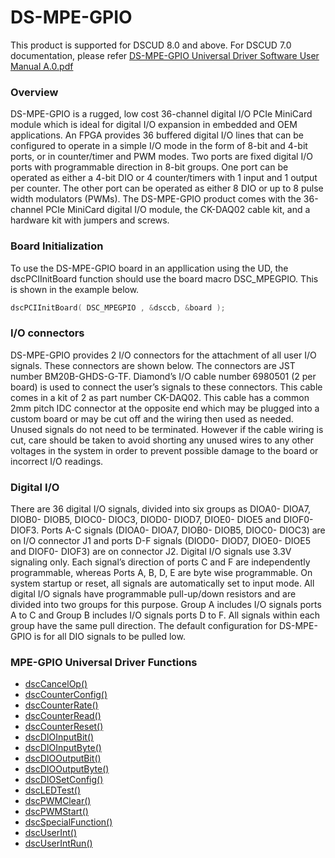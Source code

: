 # DS-MPE-GPIO

This product is supported for DSCUD 8.0 and above. For DSCUD 7.0 documentation, please refer [DS-MPE-GPIO Universal Driver Software User Manual A.0.pdf](http://diamondsystems.com/files/binaries/DS-MPE-GPIO%20Universal%20Manual%20A.0.pdf)

### Overview

DS-MPE-GPIO is a rugged, low cost 36-channel digital I/O PCIe MiniCard module which is ideal for digital I/O expansion in embedded and OEM applications. An FPGA provides 36 buffered digital I/O lines that can be configured to operate in a simple I/O mode in the form of 8-bit and 4-bit ports, or in counter/timer and PWM modes. Two ports are fixed digital I/O ports with programmable direction in 8-bit groups. One port can be operated as either a 4-bit DIO or 4 counter/timers with 1 input and 1 output per counter. The other port can be operated as either 8 DIO or up to 8 pulse width modulators (PWMs). The DS-MPE-GPIO product comes with the 36-channel PCIe MiniCard digital I/O module, the CK-DAQ02 cable kit, and a hardware kit with jumpers and screws.

### Board Initialization

To use the DS-MPE-GPIO board in an appllication using the UD, the dscPCIInitBoard function should use the board macro DSC\_MPEGPIO. This is shown in the example below.

```c
dscPCIInitBoard( DSC_MPEGPIO , &dsccb, &board );
```

### I/O connectors

DS-MPE-GPIO provides 2 I/O connectors for the attachment of all user I/O signals. These connectors are shown below. The connectors are JST number BM20B-GHDS-G-TF. Diamond’s I/O cable number 6980501 (2 per board) is used to connect the user’s signals to these connectors. This cable comes in a kit of 2 as part number CK-DAQ02. This cable has a common 2mm pitch IDC connector at the opposite end which may be plugged into a custom board or may be cut off and the wiring then used as needed. Unused signals do not need to be terminated. However if the cable wiring is cut, care should be taken to avoid shorting any unused wires to any other voltages in the system in order to prevent possible damage to the board or incorrect I/O readings.

### Digital I/O

There are 36 digital I/O signals, divided into six groups as DIOA0- DIOA7, DIOB0- DIOB5, DIOC0- DIOC3, DIOD0- DIOD7, DIOE0- DIOE5 and DIOF0- DIOF3. Ports A-C signals (DIOA0- DIOA7, DIOB0- DIOB5, DIOC0- DIOC3) are on I/O connector J1 and ports D-F signals (DIOD0- DIOD7, DIOE0- DIOE5 and DIOF0- DIOF3) are on connector J2. Digital I/O signals use 3.3V signaling only. Each signal’s direction of ports C and F are independently programmable, whereas Ports A, B, D, E are byte wise programmable. On system startup or reset, all signals are automatically set to input mode. All digital I/O signals have programmable pull-up/down resistors and are divided into two groups for this purpose. Group A includes I/O signals ports A to C and Group B includes I/O signals ports D to F. All signals within each group have the same pull direction. The default configuration for DS-MPE-GPIO is for all DIO signals to be pulled low.

### MPE-GPIO Universal Driver Functions

* [dscCancelOp() ](../14.-universal-driver-apis/dsccancelop.md)
* [dscCounterConfig() ](../14.-universal-driver-apis/dsccounterconfig.md)
* [dscCounterRate()](../14.-universal-driver-apis/dsccounterrate.md)&#x20;
* [dscCounterRead()](../14.-universal-driver-apis/dsccounterread.md)&#x20;
* [dscCounterReset()](../14.-universal-driver-apis/dsccounterreset.md)&#x20;
* [dscDIOInputBit()](../14.-universal-driver-apis/dscdioinputbit.md)&#x20;
* [dscDIOInputByte() ](../14.-universal-driver-apis/dscdioinputbyte.md)
* [dscDIOOutputBit()](../14.-universal-driver-apis/dscdiooutputbit.md)&#x20;
* [dscDIOOutputByte() ](../14.-universal-driver-apis/dscdiooutputbyte.md)
* [dscDIOSetConfig() ](../14.-universal-driver-apis/dscdiosetconfig.md)
* [dscLEDTest() ](../14.-universal-driver-apis/dscledtest.md)
* [dscPWMClear() ](../14.-universal-driver-apis/dscpwmclear.md)
* [dscPWMStart() ](../14.-universal-driver-apis/dscpwmstart.md)
* [dscSpecialFunction() ](../14.-universal-driver-apis/dscspecialfunction.md)
* [dscUserInt() ](../14.-universal-driver-apis/dscuserint.md)
* [dscUserIntRun()](../14.-universal-driver-apis/dscuserintrun.md)
